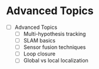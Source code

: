 # Advanced Topics

- [ ] Advanced Topics
    - [ ] Multi-hypothesis tracking
    - [ ] SLAM basics
    - [ ] Sensor fusion techniques
    - [ ] Loop closure
    - [ ] Global vs local localization
